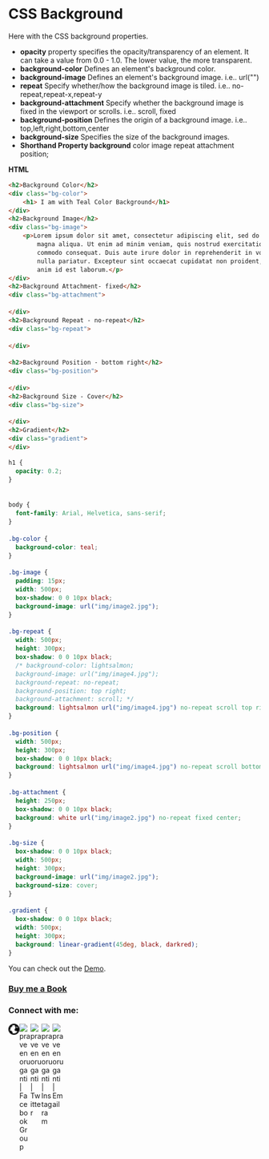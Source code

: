 # CSS Background

Here with the CSS background properties.

- **opacity**  property specifies the opacity/transparency of an element. It can take a value from 0.0 - 1.0. The lower value, the more transparent.
- **background-color**  Defines an element's background color.
- **background-image**  Defines an element's background image. i.e.. url("")
- **repeat**  Specify whether/how the background image is tiled. i.e.. no-repeat,repeat-x,repeat-y
- **background-attachment**  Specify whether the background image is fixed in the viewport or scrolls. i.e.. scroll, fixed
- **background-position**  Defines the origin of a background image. i.e.. top,left,right,bottom,center
- **background-size**  Specifies the size of the background images.
- **Shorthand Property background** color image repeat attachment position;

**HTML**

```HTML
<h2>Background Color</h2>
<div class="bg-color">
    <h1> I am with Teal Color Background</h1>
</div>
<h2>Background Image</h2>
<div class="bg-image">
    <p>Lorem ipsum dolor sit amet, consectetur adipiscing elit, sed do eiusmod tempor incididunt ut labore et dolore
        magna aliqua. Ut enim ad minim veniam, quis nostrud exercitation ullamco laboris nisi ut aliquip ex ea
        commodo consequat. Duis aute irure dolor in reprehenderit in voluptate velit esse cillum dolore eu fugiat
        nulla pariatur. Excepteur sint occaecat cupidatat non proident, sunt in culpa qui officia deserunt mollit
        anim id est laborum.</p>
</div>
<h2>Background Attachment- fixed</h2>
<div class="bg-attachment">

</div>
<h2>Background Repeat - no-repeat</h2>
<div class="bg-repeat">

</div>

<h2>Background Position - bottom right</h2>
<div class="bg-position">

</div>
<h2>Background Size - Cover</h2>
<div class="bg-size">

</div>
<h2>Gradient</h2>
<div class="gradient">
</div>

```

```CSS
h1 {
  opacity: 0.2;
}


body {
  font-family: Arial, Helvetica, sans-serif;
}

.bg-color {
  background-color: teal;
}

.bg-image {
  padding: 15px;
  width: 500px;
  box-shadow: 0 0 10px black;
  background-image: url("img/image2.jpg");
}

.bg-repeat {
  width: 500px;
  height: 300px;
  box-shadow: 0 0 10px black;
  /* background-color: lightsalmon;
  background-image: url("img/image4.jpg");
  background-repeat: no-repeat;
  background-position: top right;
  background-attachment: scroll; */
  background: lightsalmon url("img/image4.jpg") no-repeat scroll top right;
}

.bg-position {
  width: 500px;
  height: 300px;
  box-shadow: 0 0 10px black;
  background: lightsalmon url("img/image4.jpg") no-repeat scroll bottom right;
}

.bg-attachment {
  height: 250px;
  box-shadow: 0 0 10px black;
  background: white url("img/image2.jpg") no-repeat fixed center;
}

.bg-size {
  box-shadow: 0 0 10px black;
  width: 500px;
  height: 300px;
  background-image: url("img/image2.jpg");
  background-size: cover;
}

.gradient {
  box-shadow: 0 0 10px black;
  width: 500px;
  height: 300px;
  background: linear-gradient(45deg, black, darkred);
}

```

You can check out the [Demo](https://praveenoruganti.github.io/praveenoruganti-css/4_Background/Demo).

### [Buy me a Book](https://bit.ly/388sUbE)


### Connect with me:

[<img align="left" alt="praveenorugantitech.blogspot.com" width="22px" src="https://raw.githubusercontent.com/iconic/open-iconic/master/svg/globe.svg" />][website]
[<img align="left" alt="praveenoruganti | Facebook Group" width="22px" src="https://cdn.jsdelivr.net/npm/simple-icons@v3/icons/facebook.svg" />][facebookgroup]
[<img align="left" alt="praveenoruganti | Twitter" width="22px" src="https://cdn.jsdelivr.net/npm/simple-icons@v3/icons/twitter.svg" />][twitter]
[<img align="left" alt="praveenoruganti | Instagram" width="22px" src="https://cdn.jsdelivr.net/npm/simple-icons@v3/icons/instagram.svg" />][instagram]
[<img align="left" alt="praveenoruganti | Email" width="22px" src="https://cdn.jsdelivr.net/npm/simple-icons@v3/icons/gmail.svg" />][email]

<br/>

[website]: https://praveenorugantitech.blogspot.com
[twitter]: https://mobile.twitter.com/praveenoruganti
[facebookgroup]: https://www.facebook.com/groups/praveenorugantitech
[instagram]: https://instagram.com/praveenorugantitech
[email]: mailto:praveenorugantitech@gmail.com

